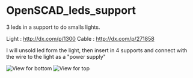 OpenSCAD_leds_support
=====================

3 leds in a support to do smalls lights.

Light : http://dx.com/p/1300
Cable : http://dx.com/p/271858

I will unsold led form the light, then insert in 4 supports and connect with the wire to the light as a "power supply"

![View for bottom](https://raw.github.com/pepitooo/OpenSCAD_leds_support/master/bottom_perspective.png)
![View for top](https://raw.github.com/pepitooo/OpenSCAD_leds_support/master/bottom_perspective.png)